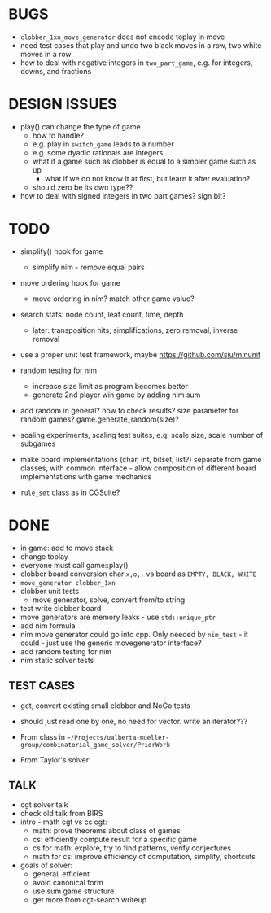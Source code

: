 # BUGS
- `clobber_1xn_move_generator` does not encode toplay in move
- need test cases that play and undo two black moves in a row, two white moves in a row
- how to deal with negative integers in `two_part_game`, e.g. for integers, downs, and fractions

# DESIGN ISSUES
- play() can change the type of game
    - how to handle?
    - e.g. play in `switch_game` leads to a number
    - e.g. some dyadic rationals are integers
    - what if a game such as clobber is equal to a simpler game such as up
        - what if we do not know it at first, but learn it after evaluation?
    - should zero be its own type??
- how to deal with signed integers in two part games? sign bit?

# TODO
- simplify() hook for game
    - simplify nim - remove equal pairs
- move ordering hook for game
    - move ordering in nim? match other game value?
- search stats: node count, leaf count, time, depth
    - later: transposition hits, simplifications, zero removal, inverse removal
- use a proper unit test framework, maybe https://github.com/siu/minunit

- random testing for nim 
    - increase size limit as program becomes better
    - generate 2nd player win game by adding nim sum
- add random in general? how to check results? size parameter for random games?
game.generate_random(size)?

- scaling experiments, scaling test suites, e.g. scale size, scale number of subgames
- make board implementations (char, int, bitset, list?) separate from game classes, with common interface - allow composition of different board implementations with game mechanics
- `rule_set` class as in CGSuite?

# DONE
- in game:
add to move stack
- change toplay
- everyone must call game::play()
- clobber board conversion char `x,o,.` vs board as `EMPTY, BLACK, WHITE`
- `move_generator clobber_1xn`
- clobber unit tests
    - move generator, solve, convert from/to string
- test write clobber board
- move generators are memory leaks - use `std::unique_ptr`
- add nim formula
- nim move generator could go into cpp. Only needed by `nim_test` - it could - just use the generic movegenerator interface?
- add random testing for nim
- nim static solver tests


## TEST CASES
- get, convert existing small clobber and NoGo tests
- should just read one by one, no need for vector. write an iterator???

- From class in `~/Projects/ualberta-mueller-group/combinatorial_game_solver/PriorWork`

- From Taylor's solver 

## TALK
- cgt solver talk
- check old talk from BIRS
- intro - math cgt vs cs cgt:
    - math: prove theorems about class of games
    - cs: efficiently compute result for a specific game
    - cs for math: explore, try to find patterns, verify conjectures
    - math for cs: improve efficiency of computation, simplify, shortcuts
- goals of solver:
    - general, efficient
    - avoid canonical form
    - use sum game structure
    - get more from cgt-search writeup

